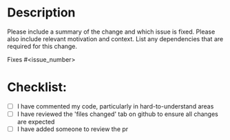 # Description

Please include a summary of the change and which issue is fixed. Please also include relevant motivation and context. List any dependencies that are required for this change.

Fixes #<issue_number>

# Checklist:

- [ ] I have commented my code, particularly in hard-to-understand areas
- [ ] I have reviewed the 'files changed' tab on github to ensure all changes are expected
- [ ] I have added someone to review the pr

